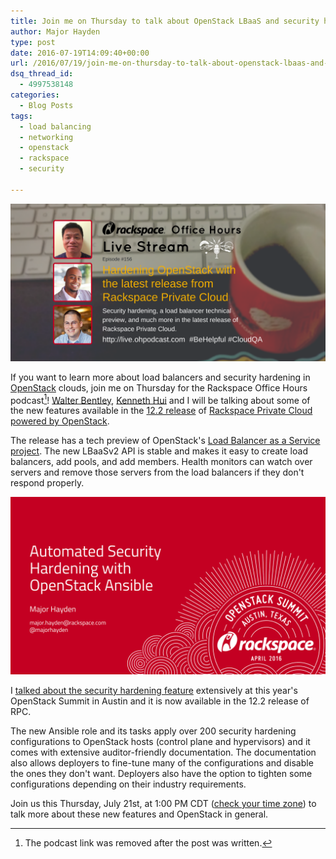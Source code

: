 ```yaml
---
title: Join me on Thursday to talk about OpenStack LBaaS and security hardening
author: Major Hayden
type: post
date: 2016-07-19T14:09:40+00:00
url: /2016/07/19/join-me-on-thursday-to-talk-about-openstack-lbaas-and-security/
dsq_thread_id:
  - 4997538148
categories:
  - Blog Posts
tags:
  - load balancing
  - networking
  - openstack
  - rackspace
  - security

---
```

![1]

If you want to learn more about load balancers and security hardening in [OpenStack][2] clouds, join me on Thursday for the Rackspace Office Hours podcast[^3]! [Walter Bentley][4], [Kenneth Hui][5] and I will be talking about some of the new features available in the [12.2 release][6] of [Rackspace Private Cloud powered by OpenStack][7].

The release has a tech preview of OpenStack's [Load Balancer as a Service project][8]. The new LBaaSv2 API is stable and makes it easy to create load balancers, add pools, and add members. Health monitors can watch over servers and remove those servers from the load balancers if they don't respond properly.

![9]

I [talked about the security hardening feature][10] extensively at this year's OpenStack Summit in Austin and it is now available in the 12.2 release of RPC.

The new Ansible role and its tasks apply over 200 security hardening configurations to OpenStack hosts (control plane and hypervisors) and it comes with extensive auditor-friendly documentation. The documentation also allows deployers to fine-tune many of the configurations and disable the ones they don't want. Deployers also have the option to tighten some configurations depending on their industry requirements.

Join us this Thursday, July 21st, at 1:00 PM CDT ([check your time zone][11]) to talk more about these new features and OpenStack in general.

[1]: /wp-content/uploads/2016/07/podcast-header-openstack.png
[2]: http://openstack.org/
[4]: https://twitter.com/djstayflypro
[5]: https://twitter.com/kenhuiny
[6]: http://blog.rackspace.com/rackspace-private-cloud-v12-2-hardening-openstack/
[7]: https://www.rackspace.com/cloud/private/openstacksolutions/openstack
[8]: https://wiki.openstack.org/wiki/Neutron/LBaaS
[9]: /wp-content/uploads/2016/04/OpenStack-Summit-Austin-2016-Automated-Security-Hardening-with-OpenStack-Ansible-Major-Hayden-1.png
[10]: /2016/04/26/talk-recap-automated-security-hardening-openstack-ansible/
[11]: http://everytimezone.com/#2016-7-21,360,cn3

[^3]: The podcast link was removed after the post was written.